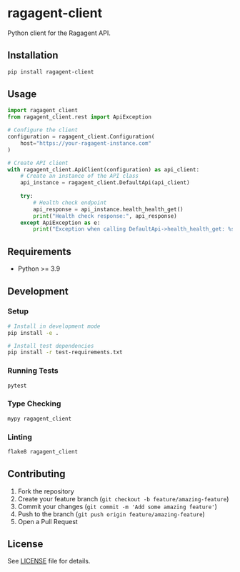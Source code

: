 # ragagent-client

Python client for the Ragagent API.

## Installation

```bash
pip install ragagent-client
```

## Usage

```python
import ragagent_client
from ragagent_client.rest import ApiException

# Configure the client
configuration = ragagent_client.Configuration(
    host="https://your-ragagent-instance.com"
)

# Create API client
with ragagent_client.ApiClient(configuration) as api_client:
    # Create an instance of the API class
    api_instance = ragagent_client.DefaultApi(api_client)
    
    try:
        # Health check endpoint
        api_response = api_instance.health_health_get()
        print("Health check response:", api_response)
    except ApiException as e:
        print("Exception when calling DefaultApi->health_health_get: %s\n" % e)
```

## Requirements

- Python >= 3.9

## Development

### Setup

```bash
# Install in development mode
pip install -e .

# Install test dependencies
pip install -r test-requirements.txt
```

### Running Tests

```bash
pytest
```

### Type Checking

```bash
mypy ragagent_client
```

### Linting

```bash
flake8 ragagent_client
```

## Contributing

1. Fork the repository
2. Create your feature branch (`git checkout -b feature/amazing-feature`)
3. Commit your changes (`git commit -m 'Add some amazing feature'`)
4. Push to the branch (`git push origin feature/amazing-feature`)
5. Open a Pull Request

## License

See [LICENSE](LICENSE) file for details.
